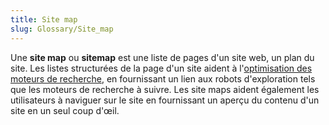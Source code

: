 ```yaml
---
title: Site map
slug: Glossary/Site_map
---
```


Une **site map** ou **sitemap** est une liste de pages d'un site web, un plan du site. Les listes structurées de la page d'un site aident à l'[optimisation des moteurs de recherche](/fr/docs/Glossary/SEO), en fournissant un lien aux robots d'exploration tels que les moteurs de recherche à suivre. Les site maps aident également les utilisateurs à naviguer sur le site en fournissant un aperçu du contenu d'un site en un seul coup d'œil.
